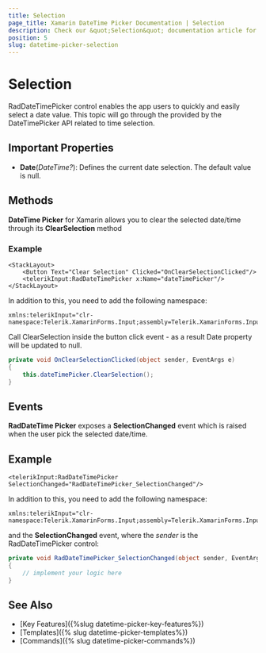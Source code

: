```yaml
---
title: Selection
page_title: Xamarin DateTime Picker Documentation | Selection
description: Check our &quot;Selection&quot; documentation article for Telerik DateTimePicker for Xamarin control.
position: 5
slug: datetime-picker-selection
---
```


# Selection

RadDateTimePicker control enables the app users to quickly and easily select a date value. This topic will go through the provided by the DateTimePicker API related to time selection.

## Important Properties

* **Date**(*DateTime?*): Defines the current date selection. The default value is null.

## Methods

**DateTime Picker** for Xamarin allows you to clear the selected date/time through its **ClearSelection** method

### Example

```XAML
<StackLayout>
    <Button Text="Clear Selection" Clicked="OnClearSelectionClicked"/>
    <telerikInput:RadDateTimePicker x:Name="dateTimePicker"/>
</StackLayout>
```

In addition to this, you need to add the following namespace:

```XAML
xmlns:telerikInput="clr-namespace:Telerik.XamarinForms.Input;assembly=Telerik.XamarinForms.Input"
```

Call ClearSelection inside the button click event - as a result Date property will be updated to null.

```C#
private void OnClearSelectionClicked(object sender, EventArgs e)
{
    this.dateTimePicker.ClearSelection();
}
```

## Events

**RadDateTime Picker** exposes a **SelectionChanged** event which is raised when the user pick the selected date/time.

## Example

```XAML
<telerikInput:RadDateTimePicker SelectionChanged="RadDateTimePicker_SelectionChanged"/>
```

In addition to this, you need to add the following namespace:

```XAML
xmlns:telerikInput="clr-namespace:Telerik.XamarinForms.Input;assembly=Telerik.XamarinForms.Input"
```

and the **SelectionChanged** event, where the *sender* is the RadDateTimePicker control:

```C#
private void RadDateTimePicker_SelectionChanged(object sender, EventArgs e)
{
	// implement your logic here
}
```

## See Also

- [Key Features]({%slug datetime-picker-key-features%})
- [Templates]({% slug datetime-picker-templates%})
- [Commands]({% slug datetime-picker-commands%})